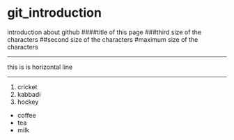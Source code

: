 # git_introduction
introduction about github
####title of this page
###third size of the characters
##second size of the characters
#maximum size of the characters


***
this is is horizontal line
***
1. cricket
2. kabbadi
3. hockey

- coffee
- tea
- milk

